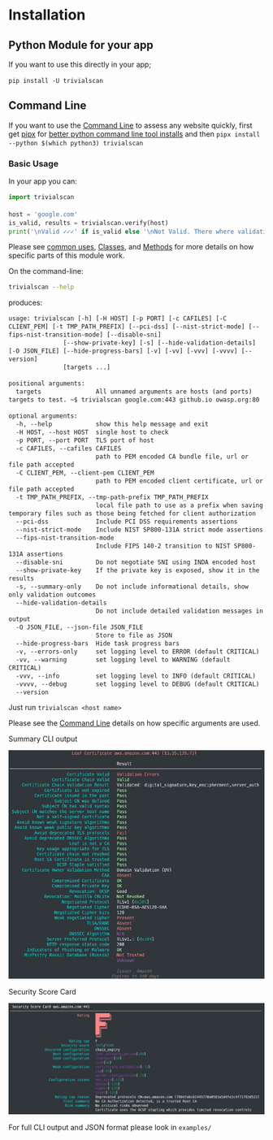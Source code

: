 # Installation

## Python Module for your app

If you want to use this directly in your app;

`pip install -U trivialscan`

## Command Line

If you want to use the [Command Line](./docs/2.cli.md) to assess any website quickly, first get [pipx](https://packaging.python.org/key_projects/#pipx) for [better python command line tool installs](https://packaging.python.org/guides/installing-stand-alone-command-line-tools/) and then `pipx install --python $(which python3) trivialscan`

### Basic Usage

In your app you can:

```py
import trivialscan

host = 'google.com'
is_valid, results = trivialscan.verify(host)
print('\nValid ✓✓✓' if is_valid else '\nNot Valid. There where validation errors')
```

Please see [common uses](./docs/3.common-uses.md), [Classes](./docs/4.classes.md), and [Methods](./docs/5.methods.md) for more details on how specific parts of this module work.

On the command-line:

```sh
trivialscan --help
```

produces:

```
usage: trivialscan [-h] [-H HOST] [-p PORT] [-c CAFILES] [-C CLIENT_PEM] [-t TMP_PATH_PREFIX] [--pci-dss] [--nist-strict-mode] [--fips-nist-transition-mode] [--disable-sni]
               [--show-private-key] [-s] [--hide-validation-details] [-O JSON_FILE] [--hide-progress-bars] [-v] [-vv] [-vvv] [-vvvv] [--version]
               [targets ...]

positional arguments:
  targets               All unnamed arguments are hosts (and ports) targets to test. ~$ trivialscan google.com:443 github.io owasp.org:80

optional arguments:
  -h, --help            show this help message and exit
  -H HOST, --host HOST  single host to check
  -p PORT, --port PORT  TLS port of host
  -c CAFILES, --cafiles CAFILES
                        path to PEM encoded CA bundle file, url or file path accepted
  -C CLIENT_PEM, --client-pem CLIENT_PEM
                        path to PEM encoded client certificate, url or file path accepted
  -t TMP_PATH_PREFIX, --tmp-path-prefix TMP_PATH_PREFIX
                        local file path to use as a prefix when saving temporary files such as those being fetched for client authorization
  --pci-dss             Include PCI DSS requirements assertions
  --nist-strict-mode    Include NIST SP800-131A strict mode assertions
  --fips-nist-transition-mode
                        Include FIPS 140-2 transition to NIST SP800-131A assertions
  --disable-sni         Do not negotiate SNI using INDA encoded host
  --show-private-key    If the private key is exposed, show it in the results
  -s, --summary-only    Do not include informational details, show only validation outcomes
  --hide-validation-details
                        Do not include detailed validation messages in output
  -O JSON_FILE, --json-file JSON_FILE
                        Store to file as JSON
  --hide-progress-bars  Hide task progress bars
  -v, --errors-only     set logging level to ERROR (default CRITICAL)
  -vv, --warning        set logging level to WARNING (default CRITICAL)
  -vvv, --info          set logging level to INFO (default CRITICAL)
  -vvvv, --debug        set logging level to DEBUG (default CRITICAL)
  --version
```

Just run `trivialscan <host name>`

Please see the [Command Line](./docs/2.cli.md) details on how specific arguments are used.

Summary CLI output

![trivialscan summary](./images/trivialscan-summary.jpg)

Security Score Card

![trivialscan summary](./images/trivialscan-score-card.jpg)

For full CLI output and JSON format please look in `examples/`
